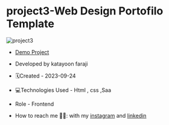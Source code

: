 # project3-Web Design Portofilo Template


![project3](https://github.com/katayoon-faraji-web/project3/assets/144775981/b7d15c61-4ae1-47d2-978b-f0c724ce2f52)

- [Demo Project](https://katayoon-faraji-web.github.io/project3-WebDesignPortofiloTemplate/)

- Developed by katayoon faraji

- 🗓️Created - 2023-09-24

- 💻Technologies Used - Html , css ,Saa

- Role - Frontend

- How to reach me 👩🏻: with my [instagram](https://instagram.com/katayoon_faraji_web) and [linkedin](https://www.linkedin.com/in/katayoon-faraji-web-3b722b207r)
